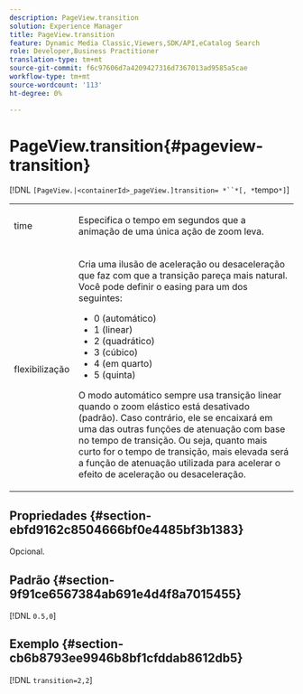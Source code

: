 ```yaml
---
description: PageView.transition
solution: Experience Manager
title: PageView.transition
feature: Dynamic Media Classic,Viewers,SDK/API,eCatalog Search
role: Developer,Business Practitioner
translation-type: tm+mt
source-git-commit: f6c97606d7a4209427316d7367013ad9585a5cae
workflow-type: tm+mt
source-wordcount: '113'
ht-degree: 0%

---
```



# PageView.transition{#pageview-transition}

[!DNL `[PageView.|<containerId>_pageView.]transition= *``*[, *`tempo`*]`]

<table id="table_E314540D347D47699C04EB80D20C0721"> 
 <tbody> 
  <tr> 
   <td colname="col1"> <p> <span class="codeph"><span class="varname"> time</span></span> </p> </td> 
   <td colname="col2"> <p> Especifica o tempo em segundos que a animação de uma única ação de zoom leva. </p> </td> 
  </tr> 
  <tr> 
   <td colname="col1"> <p><span class="codeph"><span class="varname"> flexibilização</span></span> </p> </td> 
   <td colname="col2"> <p> Cria uma ilusão de aceleração ou desaceleração que faz com que a transição pareça mais natural. Você pode definir o easing para um dos seguintes: </p> <p> 
     <ul id="ul_DA0D1CF2F2484410BFCCACA86661702E"> 
      <li id="li_93A2D53A53314D9594CEDC9EB20381D4">0 (automático) </li> 
      <li id="li_AD6A1F03DE544959BC4AA0DD97494F8C"> 1 (linear) </li> 
      <li id="li_816A3CE796E3415B9650DDA204412A6A"> 2 (quadrático) </li> 
      <li id="li_EF00BF6CA2AA48FEB54015FFBA9F8DD4"> 3 (cúbico) </li> 
      <li id="li_F3CB7F0821AF489C84A0CA155F5031A2"> 4 (em quarto) </li> 
      <li id="li_F5B844DAF4CC453CA58BF09A660D139F"> 5 (quinta) </li> 
     </ul> </p> <p>O modo automático sempre usa transição linear quando o zoom elástico está desativado (padrão). Caso contrário, ele se encaixará em uma das outras funções de atenuação com base no tempo de transição. Ou seja, quanto mais curto for o tempo de transição, mais elevada será a função de atenuação utilizada para acelerar o efeito de aceleração ou desaceleração. </p> </td> 
  </tr> 
 </tbody> 
</table>

## Propriedades {#section-ebfd9162c8504666bf0e4485bf3b1383}

Opcional.

## Padrão {#section-9f91ce6567384ab691e4d4f8a7015455}

[!DNL `0.5,0`]

## Exemplo {#section-cb6b8793ee9946b8bf1cfddab8612db5}

[!DNL `transition=2,2`]
